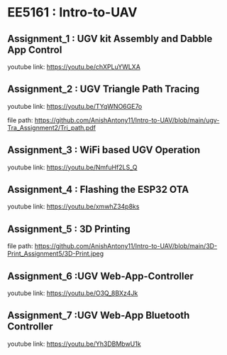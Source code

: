 # EE5161 : Intro-to-UAV 
## Assignment_1 : UGV kit Assembly and Dabble App Control

youtube link: https://youtu.be/chXPLuYWLXA

## Assignment_2 : UGV Triangle Path Tracing

youtube link: https://youtu.be/TYqWNO6GE7o

file path: https://github.com/AnishAntony11/Intro-to-UAV/blob/main/ugv-Tra_Assignment2/Tri_path.pdf

## Assignment_3 : WiFi based UGV Operation

youtube link: https://youtu.be/NmfuHf2LS_Q

## Assignment_4 : Flashing the ESP32 OTA

youtube link: https://youtu.be/xmwhZ34p8ks

## Assignment_5 : 3D Printing

file path: https://github.com/AnishAntony11/Intro-to-UAV/blob/main/3D-Print_Assignment5/3D-Print.jpeg

## Assignment_6 :UGV Web-App-Controller

youtube link: https://youtu.be/O3Q_8BXz4Jk

## Assignment_7 :UGV Web-App Bluetooth Controller

youtube link: https://youtu.be/Yh3DBMbwU1k
